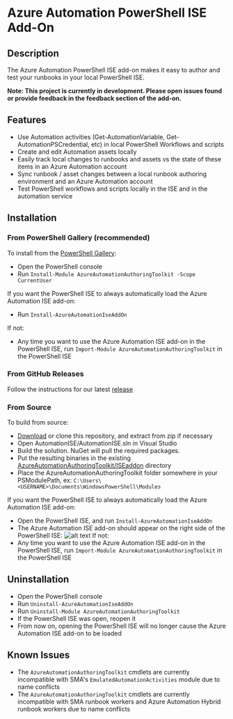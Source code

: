 
# Azure Automation PowerShell ISE Add-On

## Description

The Azure Automation PowerShell ISE add-on makes it easy to author and test your runbooks in your local PowerShell ISE.

**Note: This project is currently in development. Please open issues found or provide feedback in the feedback section of the add-on.**

## Features
* Use Automation activities (Get-AutomationVariable, Get-AutomationPSCredential, etc) in local PowerShell Workflows and scripts
* Create and edit Automation assets locally
* Easily track local changes to runbooks and assets vs the state of these items in an Azure Automation account
* Sync runbook / asset changes between a local runbook authoring environment and an Azure Automation account
* Test PowerShell workflows and scripts locally in the ISE and in the automation service


## Installation

### From PowerShell Gallery (recommended)
To install from the [PowerShell Gallery](https://www.powershellgallery.com/packages/AzureAutomationAuthoringToolkit/):
* Open the PowerShell console
* Run `Install-Module AzureAutomationAuthoringToolkit -Scope CurrentUser`

If you want the PowerShell ISE to always automatically load the Azure Automation ISE add-on:
* Run `Install-AzureAutomationIseAddOn`

If not:
* Any time you want to use the Azure Automation ISE add-on in the PowerShell ISE, run `Import-Module AzureAutomationAuthoringToolkit` in the PowerShell ISE

### From GitHub Releases
Follow the instructions for our latest [release](https://github.com/azureautomation/azure-automation-ise-addon/releases)

### From Source
To build from source:
* [Download](https://github.com/azureautomation/azure-automation-ise-addon/archive/master.zip) or clone this repository, and extract from zip if necessary
* Open AutomationISE/AutomationISE.sln in Visual Studio
* Build the solution. NuGet will pull the required packages.
* Put the resulting binaries in the existing [AzureAutomationAuthoringToolkit/ISEaddon](https://github.com/azureautomation/azure-automation-ise-addon/tree/master/AzureAutomationAuthoringToolkit/ISEaddon) directory 
* Place the AzureAutomationAuthoringToolkit folder somewhere in your PSModulePath, ex: `C:\Users\<USERNAME>\Documents\WindowsPowerShell\Modules`

If you want the PowerShell ISE to always automatically load the Azure Automation ISE add-on:
* Open the PowerShell ISE, and run `Install-AzureAutomationIseAddOn`
* The Azure Automation ISE add-on should appear on the right side of the PowerShell ISE:
![alt text](https://github.com/azureautomation/azure-automation-ise-addon/blob/master/Screenshots/Automation-Add-On.png " Azure Automation Add-On")
If not:
* Any time you want to use the Azure Automation ISE add-on in the PowerShell ISE, run `Import-Module AzureAutomationAuthoringToolkit` in the PowerShell ISE


## Uninstallation

* Open the PowerShell console
* Run `Uninstall-AzureAutomationIseAddOn`
* Run `Uninstall-Module AzureAutomationAuthoringToolkit`
* If the PowerShell ISE was open, reopen it
* From now on, opening the PowerShell ISE will no longer cause the Azure Automation ISE add-on to be loaded

## Known Issues
* The `AzureAutomationAuthoringToolkit` cmdlets are currently incompatible with SMA's `EmulatedAutomationActivities` module due to name conflicts
* The `AzureAutomationAuthoringToolkit` cmdlets are currently incompatible with SMA runbook workers and Azure Automation Hybrid runbook workers due to name conflicts

